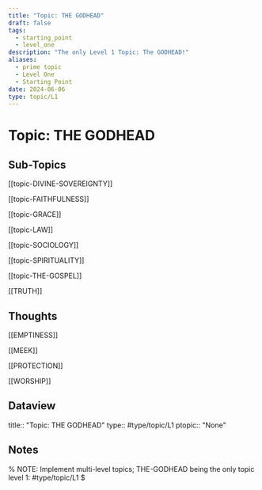 ```yaml
---
title: "Topic: THE GODHEAD"
draft: false
tags:
  - starting_point
  - level_one
description: "The only Level 1 Topic: The GODHEAD!"
aliases:
  - prime topic
  - Level One
  - Starting Point
date: 2024-06-06
type: topic/L1
---
```

# Topic: THE GODHEAD
## Sub-Topics
[[topic-DIVINE-SOVEREIGNTY]]

[[topic-FAITHFULNESS]]

[[topic-GRACE]]

[[topic-LAW]]

[[topic-SOCIOLOGY]]

[[topic-SPIRITUALITY]]

[[topic-THE-GOSPEL]]

[[TRUTH]]

## Thoughts
[[EMPTINESS]]

[[MEEK]]

[[PROTECTION]]

[[WORSHIP]]

## Dataview
title:: "Topic: THE GODHEAD"
type:: #type/topic/L1
ptopic:: "None"

## Notes
% NOTE: Implement multi-level topics; THE-GODHEAD being the only topic level 1: #type/topic/L1 $